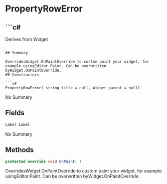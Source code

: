 # PropertyRowError

## ```c#
Derives from Widget
```

## Summary

OverridesWidget.OnPaintOverride to custom paint your widget, for example usingEditor.Paint. Can be overwritten byWidget.OnPaintOverride.
## Constructors

```c#
PropertyRowError( string title = null, Widget parent = null) 
```
No Summary
## Fields

```c#
Label Label
```
No Summary
## Methods

```c#
protected override void OnPaint( ) 
```
OverridesWidget.OnPaintOverride to custom paint your widget, for example usingEditor.Paint. Can be overwritten byWidget.OnPaintOverride.
